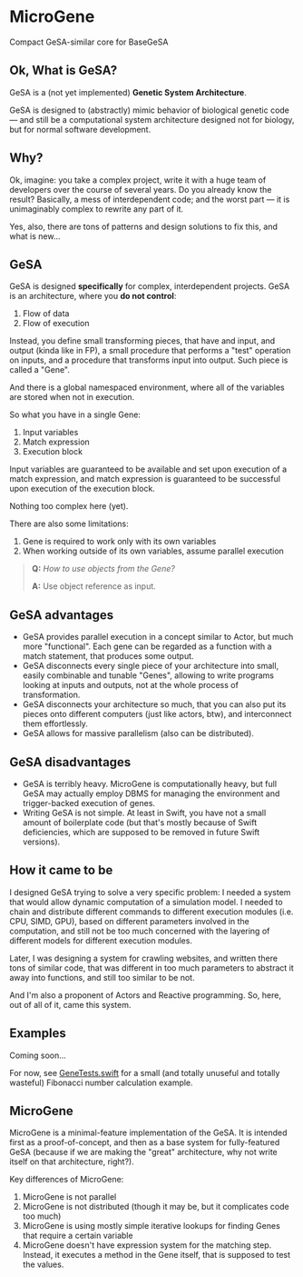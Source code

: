 # MicroGene
Compact GeSA-similar core for BaseGeSA

## Ok, What is GeSA? ##

GeSA is a (not yet implemented) **Genetic System Architecture**.

GeSA is designed to (abstractly) mimic behavior of biological genetic code — and still be a computational
system architecture designed not for biology, but for normal software development.

## Why? ##

Ok, imagine: you take a complex project, write it with a huge team of developers over the course of
several years. Do you already know the result? Basically, a mess of interdependent code; and the worst
part — it is unimaginably complex to rewrite any part of it.

Yes, also, there are tons of patterns and design solutions to fix this, and what is new…

## GeSA ##

GeSA is designed **specifically** for complex, interdependent projects. GeSA is an architecture, where
you **do not control**:

1. Flow of data
2. Flow of execution

Instead, you define small transforming pieces, that have and input, and output (kinda like in FP), a small
procedure that performs a "test" operation on inputs, and a procedure that transforms input into output. 
Such piece is called a "Gene".

And there is a global namespaced environment, where all of the variables are stored
when not in execution.

So what you have in a single Gene:

1. Input variables
2. Match expression
3. Execution block

Input variables are guaranteed to be available and set upon execution of a match expression, and match
expression is guaranteed to be successful upon execution of the execution block. 

Nothing too complex here (yet).

There are also some limitations:

1. Gene is required to work only with its own variables
2. When working outside of its own variables, assume parallel execution

> **Q:** *How to use objects from the Gene?*
> 
> **A:** Use object reference as input.

## GeSA advantages ##

* GeSA provides parallel execution in a concept similar to Actor, but much more "functional". Each gene
  can be regarded as a function with a match statement, that produces some output.
* GeSA disconnects every single piece of your architecture into small, easily combinable and tunable "Genes",
  allowing to write programs looking at inputs and outputs, not at the whole process of transformation.
* GeSA disconnects your architecture so much, that you can also put its pieces onto different computers
  (just like actors, btw), and interconnect them effortlessly.
* GeSA allows for massive parallelism (also can be distributed).

## GeSA disadvantages ##

* GeSA is terribly heavy. MicroGene is computationally heavy, but full GeSA may actually employ DBMS
  for managing the environment and trigger-backed execution of genes.
* Writing GeSA is not simple. At least in Swift, you have not a small amount of boilerplate code (but that's
  mostly because of Swift deficiencies, which are supposed to be removed in future Swift versions).

## How it came to be ##

I designed GeSA trying to solve a very specific problem: I needed a system that would allow dynamic
computation of a simulation model. I needed to chain and distribute different commands to different
execution modules (i.e. CPU, SIMD, GPU), based on different parameters involved in the computation,
and still not be too much concerned with the layering of different models for different execution modules.

Later, I was designing a system for crawling websites, and written there tons of similar code, that was
different in too much parameters to abstract it away into functions, and still too similar to be not.

And I'm also a proponent of Actors and Reactive programming. So, here, out of all of it, came this system.

## Examples ##

Coming soon… 

For now, see [GeneTests.swift](/Tests/MicroGeneTests/GeneTests.swift) for a small (and totally unuseful and
totally wasteful) Fibonacci number calculation example.

## MicroGene ##

MicroGene is a minimal-feature implementation of the GeSA. It is intended first as a proof-of-concept, and
then as a base system for fully-featured GeSA (because if we are making the "great" architecture, why 
not write itself on that architecture, right?).

Key differences of MicroGene:

1. MicroGene is not parallel
2. MicroGene is not distributed (though it may be, but it complicates code too much)
3. MicroGene is using mostly simple iterative lookups for finding Genes that require a certain variable
4. MicroGene doesn't have expression system for the matching step. Instead, it executes a method in the
   Gene itself, that is supposed to test the values.


